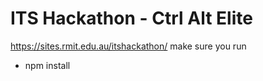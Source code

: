 # ITS Hackathon - Ctrl Alt Elite
https://sites.rmit.edu.au/itshackathon/ 
make sure you run 
- npm install
